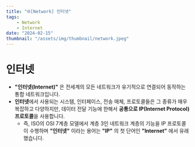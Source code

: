 ```yaml
---
title: "🌐[Network] 인터넷"
tags:
    - Network
    - Internet
date: "2024-02-15"
thumbnail: "/assets/img/thumbnail/network.jpeg"
---
```


# 인터넷

* **"인터넷(Internet)"** 은 전세계의 모든 네트워크가 유기적으로 연결되어 동작하는 통합 네트워크입니다.
* **인터넷**에서 사용되는 시스템, 인터페이스, 전송 매체, 프로토콜들은 그 종류가 매우 복잡하고 다양하지만, 데이터 전달 기능에 한해서 **공통으로 IP(Internet Protocol) 프로토콜**을 사용합니다.
    * 즉, ISO의 OSI 7계층 모델에서 계층 3인 네트워크 계층의 기능을 IP 프로토콜이 수행하며 **"인터넷"** 이라는 용어는 **"IP"** 의 첫 단어인 **"Internet"** 에서 유래했습니다.

